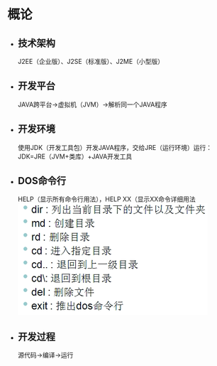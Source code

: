# 概论
* ## 技术架构 ##  
     J2EE（企业版）、J2SE（标准版）、J2ME（小型版）

* ## 开发平台 ##  
     JAVA跨平台→虚拟机（JVM）→解析同一个JAVA程序

* ## 开发环境 ##  
     使用JDK（开发工具包）开发JAVA程序，交给JRE（运行环境）运行：  
     JDK=JRE（JVM+类库）+JAVA开发工具

* ## DOS命令行 ##  
     HELP（显示所有命令行用法），HELP XX（显示XX命令详细用法  
     ![a](https://github.com/Ansonnnnn/NotesForJava/blob/master/pic/01.png)

* ## 开发过程 ##    
     源代码→编译→运行



